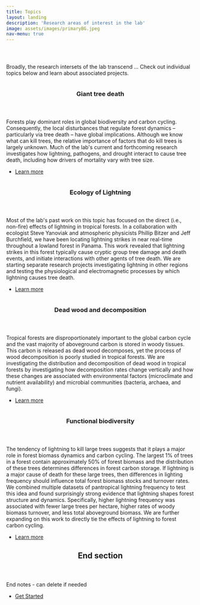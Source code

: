 ```yaml
---
title: Topics
layout: landing
description: 'Research areas of interest in the lab'
image: assets/images/primaryBG.jpeg
nav-menu: true
---
```


<!-- Main -->
<div id="main">

<!-- One -->
<section id="one">
	<div class="inner">
		<header class="major">
		</header>
		<p>Broadly, the research intersets of the lab transcend ... Check out individual topics below and learn about associated projects.</p>
	</div>
</section>

<!-- Two -->
<section id="two" class="spotlights">
	<section>
		<a href="generic.html" class="image">
			<img src="{% link assets/images/treeDeath.png %}" alt="" data-position="center center" />
		</a>
		<div class="content">
			<div class="inner">
				<header class="major">
					<h3>Giant tree death</h3>
				</header>
				<p>Forests play dominant roles in global biodiversity and carbon cycling. Consequently, the local disturbances that regulate forest dynamics – particularly via tree death – have global implications. Although we know what can kill trees, the relative importance of factors that do kill trees is largely unknown. Much of the lab's current and forthcoming research investigates how lightning, pathogens, and drought interact to cause tree death, including how drivers of mortality vary with tree size.</p>
				<ul class="actions">
					<li><a href="generic.html" class="button">Learn more</a></li>
				</ul>
			</div>
		</div>
	</section>
	<section>
		<a href="generic.html" class="image">
			<img src="{% link assets/images/lightningEx.png %}" alt="" data-position="top center" />
		</a>
		<div class="content">
			<div class="inner">
				<header class="major">
					<h3>Ecology of Lightning</h3>
				</header>
				<p>Most of the lab's past work on this topic has focused on the direct (i.e., non-fire) effects of lightning in tropical forests. In a collaboration with ecologist Steve Yanoviak and atmospheric physicists Phillip Bitzer and Jeff Burchfield, we have been locating lightning strikes in near real-time throughout a lowland forest in Panama. This work revealed that lightning strikes in this forest typically cause cryptic group tree damage and death events, and initiate interactions with other agents of tree death. We are starting separate research projects investigating lightning in other regions and testing the physiological and electromagnetic processes by which lightning causes tree death.</p>
				<ul class="actions">
					<li><a href="generic.html" class="button">Learn more</a></li>
				</ul>
			</div>
		</div>
	</section>
	<section>
		<a href="generic.html" class="image">
			<img src="{% link assets/images/deadWood.jpeg %}" alt="" data-position="25% 25%" />
		</a>
		<div class="content">
			<div class="inner">
				<header class="major">
					<h3>Dead wood and decomposition</h3>
				</header>
				<p>Tropical forests are disproportionately important to the global carbon cycle and the vast majority of aboveground carbon is stored in woody tissues.  This carbon is released as dead wood decomposes, yet the process of wood decomposition is poorly studied in tropical forests. We are investigating the distribution and decomposition of dead wood in tropical forests by investigating how decomposition rates change vertically and how these changes are associated with environmental factors (microclimate and nutrient availability) and microbial communities (bacteria, archaea, and fungi).</p>
				<ul class="actions">
					<li><a href="generic.html" class="button">Learn more</a></li>
				</ul>
			</div>
		</div>
	</section>
	<section>
		<a href="generic.html" class="image">
			<img src="{% link assets/images/funcBio.png %}" alt="" data-position="top center" />
		</a>
		<div class="content">
			<div class="inner">
				<header class="major">
					<h3>Functional biodiversity</h3>
				</header>
				<p>The tendency of lightning to kill large trees suggests that it plays a major role in forest biomass dynamics and carbon cycling.  The largest 1% of trees in a forest contain approximately 50% of forest biomass and the distribution of these trees determines differences in forest carbon storage.  If lightning is a major cause of death for these large trees, then differences in lighting frequency should influence total forest biomass stocks and turnover rates.  We combined multiple datasets of pantropical lightning frequency to test this idea and found surprisingly strong evidence that lightning shapes forest structure and dynamics.  Specifically, higher lightning frequency was associated with fewer large trees per hectare, higher rates of woody biomass turnover, and less total aboveground biomass.  We are further expanding on this work to directly tie the effects of lightning to forest carbon cycling.</p>
				<ul class="actions">
					<li><a href="generic.html" class="button">Learn more</a></li>
				</ul>
			</div>
		</div>
	</section>
</section>

<!-- Three -->
<section id="three">
	<div class="inner">
		<header class="major">
			<h2>End section</h2>
		</header>
		<p>End notes - can delete if needed</p>
		<ul class="actions">
			<li><a href="generic.html" class="button next">Get Started</a></li>
		</ul>
	</div>
</section>

</div>
